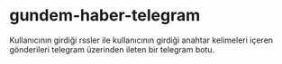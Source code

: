 # gundem-haber-telegram
Kullanıcının girdiği rssler ile kullanıcının girdiği anahtar kelimeleri içeren gönderileri telegram üzerinden ileten bir telegram botu.
